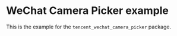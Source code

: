 <!-- Copyright 2019 The FlutterCandies author. All rights reserved.
Use of this source code is governed by an Apache license
that can be found in the LICENSE file. -->

# WeChat Camera Picker example

This is the example for the `tencent_wechat_camera_picker` package.
